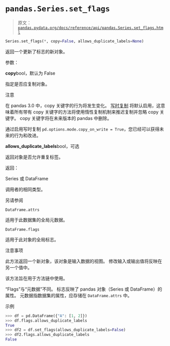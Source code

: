 # `pandas.Series.set_flags`

> 原文：[`pandas.pydata.org/docs/reference/api/pandas.Series.set_flags.html`](https://pandas.pydata.org/docs/reference/api/pandas.Series.set_flags.html)

```py
Series.set_flags(*, copy=False, allows_duplicate_labels=None)
```

返回一个更新了标志的新对象。

参数：

**copy**bool，默认为 False

指定是否应复制对象。

注意

在 pandas 3.0 中，copy 关键字的行为将发生变化。 [写时复制](https://pandas.pydata.org/docs/dev/user_guide/copy_on_write.html) 将默认启用，这意味着所有带有 copy 关键字的方法将使用惰性复制机制来推迟复制并忽略 copy 关键字。 copy 关键字将在未来版本的 pandas 中删除。

通过启用写时复制 `pd.options.mode.copy_on_write = True`，您已经可以获得未来的行为和改进。

**allows_duplicate_labels**bool，可选

返回对象是否允许重复标签。

返回：

Series 或 DataFrame

调用者的相同类型。

另请参阅

`DataFrame.attrs`

适用于此数据集的全局元数据。

`DataFrame.flags`

适用于此对象的全局标志。

注意事项

此方法返回一个新对象，该对象是输入数据的视图。 修改输入或输出值将反映在另一个值中。

该方法旨在用于方法链中使用。

“Flags”与“元数据”不同。 标志反映了 pandas 对象（Series 或 DataFrame）的属性。 元数据指数据集的属性，应存储在 `DataFrame.attrs` 中。

示例

```py
>>> df = pd.DataFrame({"A": [1, 2]})
>>> df.flags.allows_duplicate_labels
True
>>> df2 = df.set_flags(allows_duplicate_labels=False)
>>> df2.flags.allows_duplicate_labels
False 
```
